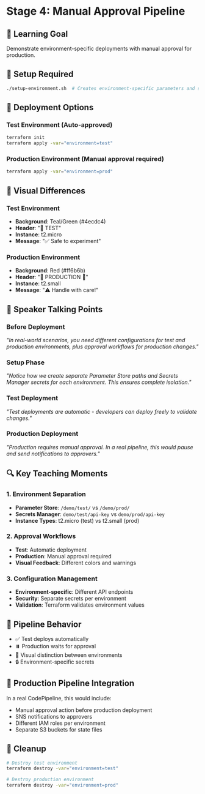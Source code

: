 # Stage 4: Manual Approval Pipeline

## 🎯 Learning Goal
Demonstrate environment-specific deployments with manual approval for production.

## 🔧 Setup Required
```bash
./setup-environment.sh  # Creates environment-specific parameters and secrets
```

## 🚀 Deployment Options

### Test Environment (Auto-approved)
```bash
terraform init
terraform apply -var="environment=test"
```

### Production Environment (Manual approval required)
```bash
terraform apply -var="environment=prod"
```

## 🎨 Visual Differences

### Test Environment
- **Background**: Teal/Green (#4ecdc4)
- **Header**: "🧪 TEST"
- **Instance**: t2.micro
- **Message**: "✅ Safe to experiment"

### Production Environment  
- **Background**: Red (#ff6b6b)
- **Header**: "🚨 PRODUCTION 🚨"
- **Instance**: t2.small
- **Message**: "⚠️ Handle with care!"

## 🎤 Speaker Talking Points

### Before Deployment
*"In real-world scenarios, you need different configurations for test and production environments, plus approval workflows for production changes."*

### Setup Phase
*"Notice how we create separate Parameter Store paths and Secrets Manager secrets for each environment. This ensures complete isolation."*

### Test Deployment
*"Test deployments are automatic - developers can deploy freely to validate changes."*

### Production Deployment
*"Production requires manual approval. In a real pipeline, this would pause and send notifications to approvers."*

## 🔍 Key Teaching Moments

### 1. Environment Separation
- **Parameter Store**: `/demo/test/` vs `/demo/prod/`
- **Secrets Manager**: `demo/test/api-key` vs `demo/prod/api-key`
- **Instance Types**: t2.micro (test) vs t2.small (prod)

### 2. Approval Workflows
- **Test**: Automatic deployment
- **Production**: Manual approval required
- **Visual Feedback**: Different colors and warnings

### 3. Configuration Management
- **Environment-specific**: Different API endpoints
- **Security**: Separate secrets per environment
- **Validation**: Terraform validates environment values

## 🔄 Pipeline Behavior
- ✅ Test deploys automatically
- ⏸️ Production waits for approval
- 🎨 Visual distinction between environments
- 🔒 Environment-specific secrets

## 🎯 Production Pipeline Integration
In a real CodePipeline, this would include:
- Manual approval action before production deployment
- SNS notifications to approvers
- Different IAM roles per environment
- Separate S3 buckets for state files

## 🧹 Cleanup
```bash
# Destroy test environment
terraform destroy -var="environment=test"

# Destroy production environment  
terraform destroy -var="environment=prod"
```
